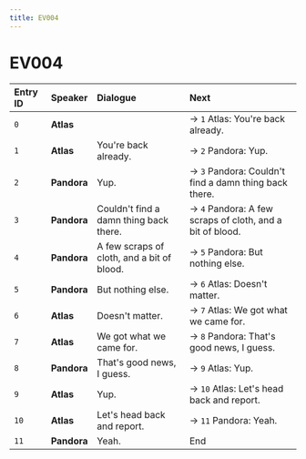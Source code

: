 ```yaml
---
title: EV004
---
```


# EV004


| Entry ID | Speaker | Dialogue | Next |
| :------- | :------ | :------- | :------------ |
| `0` | **Atlas** |  | → `1` Atlas: You're back already\. |
| `1` | **Atlas** | You're back already\. | → `2` Pandora: Yup\. |
| `2` | **Pandora** | Yup\. | → `3` Pandora: Couldn't find a damn thing back there\. |
| `3` | **Pandora** | Couldn't find a damn thing back there\. | → `4` Pandora: A few scraps of cloth, and a bit of blood\. |
| `4` | **Pandora** | A few scraps of cloth, and a bit of blood\. | → `5` Pandora: But nothing else\. |
| `5` | **Pandora** | But nothing else\. | → `6` Atlas: Doesn't matter\. |
| `6` | **Atlas** | Doesn't matter\. | → `7` Atlas: We got what we came for\. |
| `7` | **Atlas** | We got what we came for\. | → `8` Pandora: That's good news, I guess\. |
| `8` | **Pandora** | That's good news, I guess\. | → `9` Atlas: Yup\. |
| `9` | **Atlas** | Yup\. | → `10` Atlas: Let's head back and report\. |
| `10` | **Atlas** | Let's head back and report\. | → `11` Pandora: Yeah\. |
| `11` | **Pandora** | Yeah\. | End |
